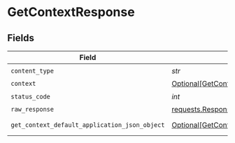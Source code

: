 # GetContextResponse


## Fields

| Field                                                                                                     | Type                                                                                                      | Required                                                                                                  | Description                                                                                               |
| --------------------------------------------------------------------------------------------------------- | --------------------------------------------------------------------------------------------------------- | --------------------------------------------------------------------------------------------------------- | --------------------------------------------------------------------------------------------------------- |
| `content_type`                                                                                            | *str*                                                                                                     | :heavy_check_mark:                                                                                        | N/A                                                                                                       |
| `context`                                                                                                 | [Optional[GetContextContext]](../../models/operations/getcontextcontext.md)                               | :heavy_minus_sign:                                                                                        | The context                                                                                               |
| `status_code`                                                                                             | *int*                                                                                                     | :heavy_check_mark:                                                                                        | N/A                                                                                                       |
| `raw_response`                                                                                            | [requests.Response](https://requests.readthedocs.io/en/latest/api/#requests.Response)                     | :heavy_minus_sign:                                                                                        | N/A                                                                                                       |
| `get_context_default_application_json_object`                                                             | [Optional[GetContextDefaultApplicationJSON]](../../models/operations/getcontextdefaultapplicationjson.md) | :heavy_minus_sign:                                                                                        | Error response.                                                                                           |